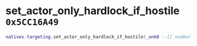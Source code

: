 # set_actor_only_hardlock_if_hostile `0x5CC16A49`

```lua
natives.targeting.set_actor_only_hardlock_if_hostile(_unk0 --[[ number ]], _unk1 --[[ number ]])
```